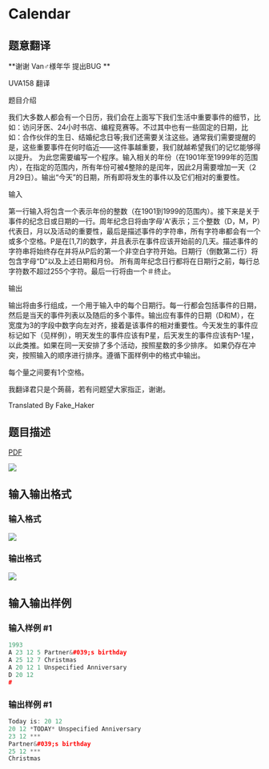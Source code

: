 # Calendar

## 题意翻译

**谢谢 Van♂様年华 提出BUG **

UVA158 翻译

题目介绍

我们大多数人都会有一个日历，我们会在上面写下我们生活中重要事件的细节，比如：访问牙医、24小时书店、编程竞赛等。不过其中也有一些固定的日期，比如：合作伙伴的生日、结婚纪念日等;我们还需要关注这些。通常我们需要提醒的是，这些重要事件在何时临近——这件事越重要，我们就越希望我们的记忆能够得以提升。 为此您需要编写一个程序。输入相关的年份（在1901年至1999年的范围内），在指定的范围内，所有年份可被4整除的是闰年，因此2月需要增加一天（2月29日）。输出“今天”的日期，所有即将发生的事件以及它们相对的重要性。

输入

第一行输入将包含一个表示年份的整数（在1901到1999的范围内）。接下来是关于事件的纪念日或日期的一行。周年纪念日将由字母'A'表示；三个整数（D，M，P）代表日，月以及活动的重要性，最后是描述事件的字符串，所有字符串都会有一个或多个空格。P是在[1,7]的数字，并且表示在事件应该开始前的几天。描述事件的字符串将始终存在并将从P后的第一个非空白字符开始。日期行（倒数第二行）将包含字母“D”以及上述日期和月份。 所有周年纪念日行都将在日期行之前，每行总字符数不超过255个字符。最后一行将由一个＃终止。

输出

输出将由多行组成，一个用于输入中的每个日期行。每一行都会包括事件的日期，然后是当天的事件列表以及随后的多个事件。输出应有事件的日期（D和M），在宽度为3的字段中数字向左对齐，接着是该事件的相对重要性。今天发生的事件应标记如下（见样例），明天发生的事件应该有P星，后天发生的事件应该有P-1星，以此类推。如果在同一天安排了多个活动，按照星数的多少排序。 如果仍存在冲突，按照输入的顺序进行排序。遵循下面样例中的格式中输出。

每个量之间要有1个空格。

我翻译君只是个蒟蒻，若有问题望大家指正，谢谢。

Translated By Fake_Haker

## 题目描述

[problemUrl]: https://uva.onlinejudge.org/index.php?option=com_onlinejudge&Itemid=8&category=3&page=show_problem&problem=94

[PDF](https://uva.onlinejudge.org/external/1/p158.pdf)

![](https://cdn.luogu.com.cn/upload/vjudge_pic/UVA158/502716e9bde2ca235821daf903099ddd8100b707.png)

## 输入输出格式

### 输入格式

![](https://cdn.luogu.com.cn/upload/vjudge_pic/UVA158/4060a7d84488365de74e315ab484b01442024e2d.png)

### 输出格式

![](https://cdn.luogu.com.cn/upload/vjudge_pic/UVA158/6e1f6f684f5319cb2a56779aece51b193e735953.png)

## 输入输出样例

### 输入样例 #1

```cpp
1993
A 23 12 5 Partner&#039;s birthday
A 25 12 7 Christmas
A 20 12 1 Unspecified Anniversary
D 20 12
#
```


### 输出样例 #1

```cpp
Today is: 20 12
20 12 *TODAY* Unspecified Anniversary
23 12 ***
Partner&#039;s birthday
25 12 ***
Christmas
```


